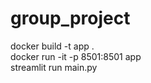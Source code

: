 # group_project

docker build -t app .<br/>
docker run -it -p 8501:8501 app<br/>
streamlit run main.py